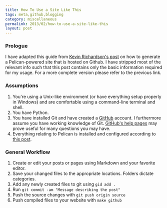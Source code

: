 ```yaml
---
title: How To Use a Site Like This  
tags: meta,github,blogging  
category: miscellaneous
permalink: 2013/02/how-to-use-a-site-like-this  
layout: post
---
```


### Prologue
I have adapted this guide from [Kevin Richardson's post](http://magically.us/2013-02-03/creating-a-pelican-powered-site-on-github-pages.html) on how to generate a Pelican-powered site that is hosted on Github. I have stripped most of the relevant info such that this post contains only the basic information required for my usage. For a more complete version please refer to the previous link.


### Assumptions
1. You're using a Unix-like environment (or have everything setup properly in Windows) and are comfortable using a command-line terminal and shell.
2. You have Python.
3. You have installed Git and have created a [GitHub](http://github.com) account. I furthermore assume you have working knowledge of Git. [GitHub's help pages](https://help.github.com/) may prove useful for many questions you may have.
4. Everything relating to Pelican is installed and configured according to [this post](http://magically.us/2013-02-03/creating-a-pelican-powered-site-on-github-pages.html).


### General Workflow
1. Create or edit your posts or pages using Markdown and your favorite editor.
2. Save your changed files to the appropriate locations. Folders dictate categories.
3. Add any newly created files to git using `gid add .`
4. Run `git commit -am "Message describing the post"`
5. Push the source changes with `git push origin source`
6. Push compiled files to your website with `make github`
